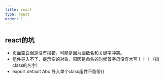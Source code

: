 ```yaml
---
title: react
type: react
order: 1
---
```


## react的坑

- 页面空白但是没有报错，可能是因为函数名和关键字冲突。
- 组件导入不了，提示空的对象，原因是命名的时候首字母没有大写！！！（指class的名字）
- export default Abc 导入单个class组件不能带{}